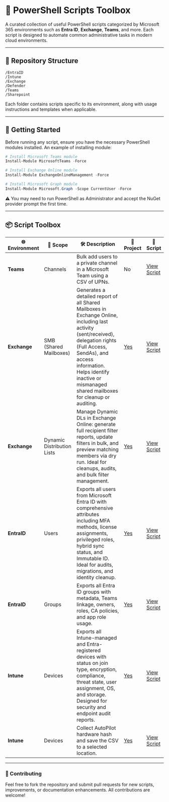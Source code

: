 # 🧰 PowerShell Scripts Toolbox

A curated collection of useful PowerShell scripts categorized by Microsoft 365 environments such as **Entra ID**, **Exchange**, **Teams**, and more. Each script is designed to automate common administrative tasks in modern cloud environments.

---

## 📁 Repository Structure

```
/EntraID
/Intune
/Exchange
/Defender
/Teams
/Sharepoint
```


Each folder contains scripts specific to its environment, along with usage instructions and templates when applicable.

---

## 🚀 Getting Started

Before running any script, ensure you have the necessary PowerShell modules installed. An example of installing module:

```powershell
# Install Microsoft Teams module
Install-Module MicrosoftTeams -Force

# Install Exchange Online module
Install-Module ExchangeOnlineManagement -Force

# Install Microsoft Graph module
Install-Module Microsoft.Graph -Scope CurrentUser -Force
```
⚠️ You may need to run PowerShell as Administrator and accept the NuGet provider prompt the first time.

---

## 📦 Script Toolbox

| 🌐 Environment | 🎯 Scope                    | 🛠️ Description                                                                                                                               | 📁 Project | 📄 Script |
|----------------|----------------------------|----------------------------------------------------------------------------------------------------------------------------------------------|-------------|-----------|
| **Teams**      | Channels                   | Bulk add users to a private channel in a Microsoft Team using a CSV of UPNs.                                                                 | No          | [View Script](Teams/Teams_Add-Users-To-PrivateChannel.ps1) |
| **Exchange**   | SMB (Shared Mailboxes)     | Generates a detailed report of all Shared Mailboxes in Exchange Online, including last activity (sent/received), delegation rights (Full Access, SendAs), and access information. Helps identify inactive or mismanaged shared mailboxes for cleanup or auditing. | [Yes](https://github.com/gelndjj/_EXCHANGE_SMBsReport) | [View Script](https://github.com/gelndjj/_EXCHANGE_SMBsReport/blob/main/ExchangeSharedMailboxAudit.ps1) |
| **Exchange**   | Dynamic Distribution Lists | Manage Dynamic DLs in Exchange Online: generate full recipient filter reports, update filters in bulk, and preview matching members via dry run. Ideal for cleanups, audits, and bulk filter management. | [Yes](https://github.com/gelndjj/_EXCHANGE_DDLsFilterUpdate) | [View Script](https://github.com/gelndjj/_EXCHANGE_DDLsFilterUpdate/blob/main/DynamicDL_Updater.ps1) |
| **EntraID**    | Users                      | Exports all users from Microsoft Entra ID with comprehensive attributes including MFA methods, license assignments, privileged roles, hybrid sync status, and Immutable ID. Ideal for audits, migrations, and identity cleanup. | [Yes](https://github.com/gelndjj/_ENTRA_UserReport) | [View Script](https://github.com/gelndjj/_ENTRA_UserReport/blob/main/export_entraid_usrs.ps1) |
| **EntraID**    | Groups                     | Exports all Entra ID groups with metadata, Teams linkage, owners, roles, CA policies, and app role usage.                                  | [Yes](https://github.com/gelndjj/_ENTRA_GroupReport) | [View Script](https://github.com/gelndjj/_ENTRA_GroupReport/blob/main/EntraID_Groups_Report.ps1) |
| **Intune**    | Devices                    | Exports all Intune-managed and Entra-registered devices with status on join type, encryption, compliance, threat state, user assignment, OS, and storage. Designed for security and endpoint audit reports. | [Yes](https://github.com/gelndjj/_INTUNE_DevicesReport) | [View Script](https://github.com/gelndjj/_INTUNE_DevicesReport/blob/main/Intune_DevicePostureReport.ps1) |
| **Intune**     | Devices                    | Collect AutoPilot hardware hash and save the CSV to a selected location.                                                                    | [Yes](https://github.com/gelndjj/_INTUNE_Autopilot) | [View Script](https://github.com/gelndjj/_INTUNE_Autopilot/blob/main/autopilot_ONLINE.ps1) |

---

### 🤝 Contributing
Feel free to fork the repository and submit pull requests for new scripts, improvements, or documentation enhancements. All contributions are welcome!
